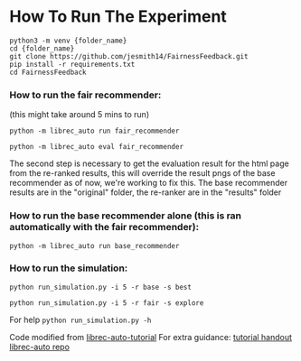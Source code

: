 # How To Run The Experiment
```
python3 -m venv {folder_name}
cd {folder_name}
git clone https://github.com/jesmith14/FairnessFeedback.git
pip install -r requirements.txt
cd FairnessFeedback
```

### How to run the fair recommender:
(this might take around 5 mins to run)

`python -m librec_auto run fair_recommender`

`python -m librec_auto eval fair_recommender`

The second step is necessary to get the evaluation result for the html page from the re-ranked results, this will override the result pngs of the base recommender as of now, we're working to fix this. The base recommender results are in the "original" folder, the re-ranker are in the "results" folder

### How to run the base recommender alone (this is ran automatically with the fair recommender):
`python -m librec_auto run base_recommender`

### How to run the simulation:
`python run_simulation.py -i 5 -r base -s best`

`python run_simulation.py -i 5 -r fair -s explore`

For help
`python run_simulation.py -h`

Code modified from [librec-auto-tutorial](https://github.com/that-recsys-lab/librec-auto-tutorial)
For extra guidance: [tutorial handout](https://docs.google.com/document/d/1ybazjee50e41pVwoN4CrEuRvcKfmDwQ-ZiGLrwmEUcM/edit?usp=sharing)
[librec-auto repo](https://github.com/that-recsys-lab/librec-auto)
